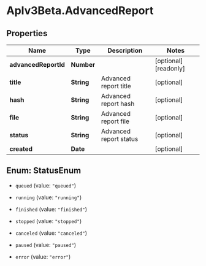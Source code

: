 # ApIv3Beta.AdvancedReport

## Properties

Name | Type | Description | Notes
------------ | ------------- | ------------- | -------------
**advancedReportId** | **Number** |  | [optional] [readonly] 
**title** | **String** | Advanced report title | [optional] 
**hash** | **String** | Advanced report hash | [optional] 
**file** | **String** | Advanced report file | [optional] 
**status** | **String** | Advanced report status | [optional] 
**created** | **Date** |  | [optional] 



## Enum: StatusEnum


* `queued` (value: `"queued"`)

* `running` (value: `"running"`)

* `finished` (value: `"finished"`)

* `stopped` (value: `"stopped"`)

* `canceled` (value: `"canceled"`)

* `paused` (value: `"paused"`)

* `error` (value: `"error"`)




